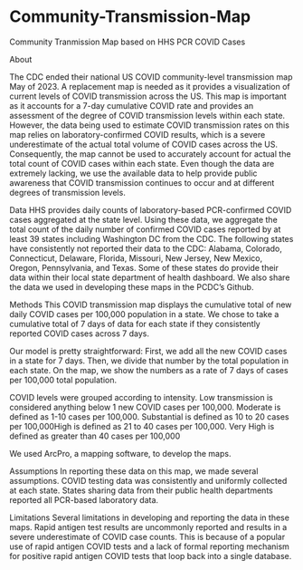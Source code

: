 # Community-Transmission-Map
Community Tranmission Map based on HHS PCR COVID Cases

About

The CDC ended their national US COVID community-level transmission map May of 2023. A replacement map is needed as it provides a visualization of current levels of COVID transmission across the US. This map is important as it accounts for a 7-day cumulative COVID rate and provides an assessment of the degree of COVID transmission levels within each state. However, the data being used to estimate COVID transmission rates on this map relies on laboratory-confirmed COVID results, which is a severe underestimate of the actual total volume of COVID cases across the US. Consequently, the map cannot be used to accurately account for actual the total count of COVID cases within each state. Even though the data are extremely lacking, we use the available data to help provide public awareness that COVID transmission continues to occur and at different degrees of transmission levels.

Data
HHS provides daily counts of laboratory-based PCR-confirmed COVID cases aggregated at the state level. Using these data, we aggregate the total count of the daily number of confirmed COVID cases reported by at least 39 states including Washington DC from the CDC. The following states have consistently not reported their data to the CDC: Alabama, Colorado, Connecticut, Delaware, Florida, Missouri, New Jersey, New Mexico, Oregon, Pennsylvania, and Texas. Some of these states do provide their data within their local state department of health dashboard. We also share the data we used in developing these maps in the PCDC’s Github.

Methods
This COVID transmission map displays the cumulative total of new daily COVID cases per 100,000 population in a state. We chose to take a cumulative total of 7 days of data for each state if they consistently reported COVID cases across 7 days. 

Our model is pretty straightforward: First, we add all the new COVID cases in a state for 7 days. Then, we divide that number by the total population in each state. On the map, we show the numbers as a rate of 7 days of cases per 100,000 total population.

COVID levels were grouped according to intensity. Low transmission is considered anything below 1 new COVID cases per 100,000. Moderate is defined as 1-10 cases per 100,000. Substantial is defined as 10 to 20 cases per 100,000High is defined as 21 to 40 cases per 100,000. Very High is defined as greater than 40 cases per 100,000

We used ArcPro, a mapping software, to develop the maps. 

Assumptions
In reporting these data on this map, we made several assumptions. COVID testing data was consistently and uniformly collected at each state. States sharing data from their public health departments reported all PCR-based laboratory data.

Limitations
Several limitations in developing and reporting the data in these maps. Rapid antigen test results are uncommonly reported and results in a severe underestimate of COVID case counts. This is because of a popular use of rapid antigen COVID tests and a lack of formal reporting mechanism for positive rapid antigen COVID tests that loop back into a single database.
